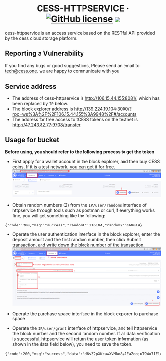 # <h1 align="center">CESS-HTTPSERVICE &middot; [![GitHub license](https://img.shields.io/badge/license-Apache2-blue)](#LICENSE) <a href=""><img src="https://img.shields.io/badge/golang-%3E%3D1.16-blue.svg" /></a></h1>

cess-httpservice is an access service based on the RESTful API provided by the cess cloud storage platform.

## Reporting a Vulnerability

If you find any bugs or good suggestions, Please send an email to tech@cess.one.
we are happy to communicate with you

## Service address

* The address of cess-httpservice is http://106.15.44.155:8081/, which has been replaced by `IP` below.
* The block explorer address is http://139.224.19.104:3000/?rpc=ws%3A%2F%2F106.15.44.155%3A9948%2F#/accounts
* The address for free access to tCESS tokens on the testnet is http://47.243.82.77:9708/transfer

## Usage for bucket

**Before using, you should refer to the following process to get the token**

* First apply for a wallet account in the block explorer, and then buy CESS coins. If it is a test network, you can get it for free.
![createAccount](https://github.com/CESSProject/W3F-illustration/blob/main/httpservice/createAccount.PNG)

* Obtain random numbers (2) from the `IP/user/randoms` interface of httpservice through tools such as postman or curl,If everything works fine, you will get something like the following:
```
{"code":200,"msg":"success","random1":116184,"random2":468019}
```

* Operate the user authentication interface in the block explorer, enter the deposit amount and the first random number, then click Submit transaction, and write down the block number of the transaction.
![userAuth](https://github.com/CESSProject/W3F-illustration/blob/main/httpservice/userAuth.PNG)

* Operate the purchase space interface in the block explorer to purchase space

* Operate the `IP/user/grant` interface of httpservice, and tell httpservice the block number and the second random number. If all data verification is successful, httpservice will return the user token information (as shown in the data field below), you need to save the token.

```
{"code":200,"msg":"success","data":"d6sZ2pXKcawXVMko8/JEaZoojuT9Wu7IElcdH9ayoV3neW/AkwGgSd7SZzwTt+Ll+K44DMCH1gOWbOZWu8UjeX0oWq0HoQxfPKguSNa6KMkBzMBYjEnDLZvCwUF7+KzN67zKhE2R9wn6OYsYRrv+KyAsVOGIkJxaP36tZwPAsg67ZsyTIU+O+fO4UXti9cwoWX27tBslbAWMiDyNDtGWKF1ggTueR4GoNSisQmL/jFBz2UhwpD4AH/KWLUaoi8BV+h5OoXbTM/0hRsC+g09z5293Qo+guEKi4fliwQG+0AG9mGQtefilnNkCXXYeuhkhk1NYIbqAVrAmcQt/OCE7kw=="}
```


